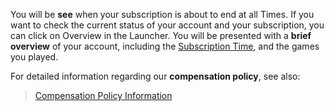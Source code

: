 You will be **see** when your subscription is about to end at all Times. If you want to check the current status of your account and your subscription, you can click on Overview in the Launcher. You will be presented with a **brief overview** of your account, including the [Subscription Time](https://i.imgur.com/dW2QIg2.png), and the games you played.

For detailed information regarding our **compensation policy**, see also:
>[Compensation Policy Information](https://www.joduska.me/forum/topic/92285-compensation-policy-information/)
